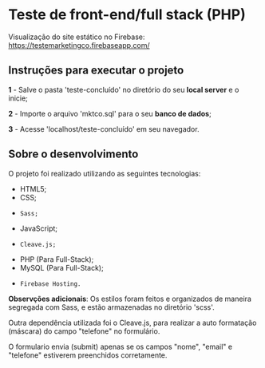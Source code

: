 ﻿# Teste de front-end/full stack (PHP)

Visualização do site estático no Firebase: https://testemarketingco.firebaseapp.com/


## Instruções para executar o projeto

**1** - Salve o pasta 'teste-concluído' no diretório do seu **local server** e o inicie;

**2** - Importe o arquivo 'mktco.sql' para o seu **banco de dados**;

**3** - Acesse 'localhost/teste-concluído' em seu navegador.



## Sobre o desenvolvimento

O projeto foi realizado utilizando as seguintes tecnologias:

-   HTML5;
-   CSS;
-	  Sass;
-   JavaScript;
-	  Cleave.js;
-   PHP (Para Full-Stack);
-   MySQL (Para Full-Stack);
-	  Firebase Hosting.


**Observções adicionais**: Os estilos foram feitos e organizados de maneira segregada com Sass, e estão armazenadas no diretório 'scss'.

Outra dependência utilizada foi o Cleave.js, para realizar a auto formatação (máscara) do campo "telefone" no formulário.

O formulario envia (submit) apenas se os campos "nome", "email" e "telefone" estiverem preenchidos corretamente.

